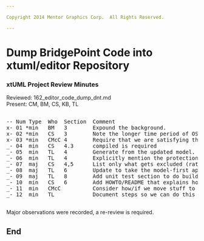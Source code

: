 ```yaml
---

Copyright 2014 Mentor Graphics Corp.  All Rights Reserved.

---
```


#  Dump BridgePoint Code into xtuml/editor Repository
### xtUML Project Review Minutes

Reviewed:  162_editor_code_dump_dnt.md  
Present:  CM, BM, CS, KB, TL

<pre>

-- Num Type  Who  Section  Comment
x- 01 *min   BM   3        Expound the background.
x- 02 *min   CS   3        Note the longer time period of OSS.
x- 03 *min   CMcC 4        Require that we are satisfying the customers.
_- 04  min   CS   4.3      compiled is required
_- 05  min   TL   4        Generate from the updated model.
_- 06  min   TL   4        Explicitly mention the protection of prebuilder.
_- 07  maj   CS   4,5      List only what gets excluded (rather than included).
_- 08  maj   TL   6        Update to take the model-first approach.
_- 09  maj   TL   8        Add unit test section to do build.
_- 10  min   CS   6        Add HOWTO/README that explains how to build.
_- 11  min   CMcC          Consider how/if we move stuff to open repo.
_- 12  min   TL            Document steps so we can do this for 4.2, 4.3, etc.

</pre>
   
Major observations were recorded, a re-review is required.


End
---
